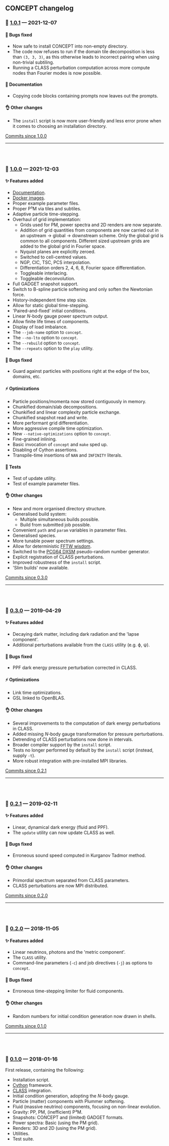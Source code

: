 ## CO*N*CEPT changelog



### 🚀 [1.0.1](https://github.com/jmd-dk/concept/releases/tag/v1.0.1) — 2021-12-07

#### 🐛 Bugs fixed
- Now safe to install CO*N*CEPT into non-empty directory.
- The code now refuses to run if the domain tile decomposition
  is less than `(3, 3, 3)`, as this otherwise leads to incorrect
  pairing when using non-trivial subtiling.
- Running a CLASS perturbation computation across more compute nodes
  than Fourier modes is now possible.

#### 📖 Documentation
- Copying code blocks containing prompts now leaves out the prompts.

#### 👌 Other changes
- The `install` script is now more user-friendly and less error prone
  when it comes to choosing an installation directory.

[Commits since 1.0.0](https://github.com/jmd-dk/concept/compare/v1.0.0...v1.0.1)

---
<br/><br/>



### 🚀 [1.0.0](https://github.com/jmd-dk/concept/releases/tag/v1.0.0) — 2021-12-03

#### ✨ Features added
- [Documentation](https://jmd-dk.github.io/concept/).
- [Docker images](https://hub.docker.com/r/jmddk/concept/).
- Proper example parameter files.
- Proper P³M via tiles and subtiles.
- Adaptive particle time-stepping.
- Overhaul of grid implementation:
  - Grids used for PM, power spectra and 2D renders are now separate.
  - Addition of grid quantities from components are now carried out in an
    upstream → global → downstream scheme. Only the global grid is common
    to all components. Different sized upstream grids are added to the
    global grid in Fourier space.
  - Nyquist planes are explicitly zeroed.
  - Switched to cell-centred values.
  - NGP, CIC, TSC, PCS interpolation.
  - Differentiation orders 2, 4, 6, 8, Fourier space differentiation.
  - Toggleable interlacing.
  - Toggleable deconvolution.
- Full GADGET snapshot support.
- Switch to B-spline particle softening and only soften the Newtonian force.
- History-independent time step size.
- Allow for static global time-stepping.
- 'Paired-and-fixed' initial conditions.
- Linear *N*-body gauge power spectrum output.
- Allow finite life times of components.
- Display of load imbalance.
- The `--job-name` option to `concept`.
- The `--no-lto` option to `concept`.
- The `--rebuild` option to `concept`.
- The `--repeats` option to the `play` utility.

#### 🐛 Bugs fixed
- Guard against particles with positions right at the edge of the box,
  domains, etc.

#### ⚡ Optimizations
- Particle positions/momenta now stored contiguously in memory.
- Chunkified domain/slab decompositions.
- Chunkified and linear complexity particle exchange.
- Chunkified snapshot read and write.
- More performant grid differentiation.
- More aggressive compile time optimization.
- New `--native-optimizations` option to `concept`.
- Fine-grained inlining.
- Basic invocation of `concept` and `make` sped up.
- Disabling of Cython assertions.
- Transpile-time insertions of `NAN` and `INFINITY` literals.

#### 🤖 Tests
- Test of update utility.
- Test of example parameter files.

#### 👌 Other changes
- New and more organised directory structure.
- Generalised build system:
  - Multiple simultaneous builds possible.
  - Build from submitted job possible.
- Convenient `path` and `param` variables in parameter files.
- Generalised species.
- More tunable power spectrum settings.
- Allow for deterministic [FFTW wisdom](https://www.fftw.org/fftw3_doc/Wisdom.html).
- Switched to the [PCG64 DXSM](https://numpy.org/doc/stable/reference/random/bit_generators/pcg64dxsm.html) pseudo-random number generator.
- Explicit registration of CLASS perturbations.
- Improved robustness of the `install` script.
- 'Slim builds' now available.

[Commits since 0.3.0](https://github.com/jmd-dk/concept/compare/v0.3.0...v1.0.0)

---
<br/><br/>



### 🚀 [0.3.0](https://github.com/jmd-dk/concept/releases/tag/v0.3.0) — 2019-04-29

#### ✨ Features added
- Decaying dark matter, including dark radiation and the 'lapse component'.
- Additional perturbations available from the `CLASS` utility (e.g. ϕ, ψ).

#### 🐛 Bugs fixed
- PPF dark energy pressure perturbation corrected in CLASS.

#### ⚡ Optimizations
- Link time optimizations.
- GSL linked to OpenBLAS.

#### 👌 Other changes
- Several improvements to the computation of
  dark energy perturbations in CLASS.
- Added missing *N*-body gauge transformation for pressure perturbations.
- Detrending of CLASS perturbations now done in intervals.
- Broader compiler support by the `install` script.
- Tests no longer performed by default by the `install` script
  (instead, supply `-t`).
- More robust integration with pre-installed MPI libraries.

[Commits since 0.2.1](https://github.com/jmd-dk/concept/compare/v0.2.1...v0.3.0)

---
<br/><br/>



### 🚀 [0.2.1](https://github.com/jmd-dk/concept/releases/tag/v0.2.1) — 2019-02-11

#### ✨ Features added
- Linear, dynamical dark energy (fluid and PPF).
- The `update` utility can now update CLASS as well.

#### 🐛 Bugs fixed
- Erroneous sound speed computed in Kurganov Tadmor method.

#### 👌 Other changes
- Primordial spectrum separated from CLASS parameters.
- CLASS perturbations are now MPI distributed.

[Commits since 0.2.0](https://github.com/jmd-dk/concept/compare/v0.2.0...v0.2.1)

---
<br/><br/>



### 🚀 [0.2.0](https://github.com/jmd-dk/concept/releases/tag/v0.2.0) — 2018-11-05

#### ✨ Features added
- Linear neutrinos, photons and the 'metric component'.
- The `CLASS` utility.
- Command-line parameters (`-c`) and job directives (`-j`)
  as options to `concept`.

#### 🐛 Bugs fixed
- Erroneous time-stepping limiter for fluid components.

#### 👌 Other changes
- Random numbers for initial condition generation now drawn in shells.

[Commits since 0.1.0](https://github.com/jmd-dk/concept/compare/v0.1.0...v0.2.0)

---
<br/><br/>



### 🚀 [0.1.0](https://github.com/jmd-dk/concept/releases/tag/v0.1.0) — 2018-01-16

First release, containing the following:
- Installation script.
- [Cython](https://cython.org/) framework.
- [CLASS](http://class-code.net/) integration.
- Initial condition generation, adopting the *N*-body gauge.
- Particle (matter) components with Plummer softening.
- Fluid (massive neutrino) components, focusing on non-linear evolution.
- Gravity: PP, PM, (inefficient) P³M.
- Snapshots: CO*N*CEPT and (limited) GADGET formats.
- Power spectra: Basic (using the PM grid).
- Renders: 3D and 2D (using the PM grid).
- Utilities.
- Test suite.

